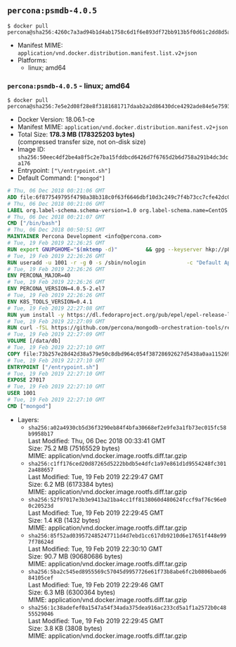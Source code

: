 ## `percona:psmdb-4.0.5`

```console
$ docker pull percona@sha256:4260c7a3ad94b1d4ab1758c6d1f6e893df72bb913b5f0d61c2dd8d5afbff8ff4
```

-	Manifest MIME: `application/vnd.docker.distribution.manifest.list.v2+json`
-	Platforms:
	-	linux; amd64

### `percona:psmdb-4.0.5` - linux; amd64

```console
$ docker pull percona@sha256:7e5e2d08f28e8f3181681717daab2a2d86430dce4292ade84e5e75933f0585be
```

-	Docker Version: 18.06.1-ce
-	Manifest MIME: `application/vnd.docker.distribution.manifest.v2+json`
-	Total Size: **178.3 MB (178325203 bytes)**  
	(compressed transfer size, not on-disk size)
-	Image ID: `sha256:50eec4df2be4a8f5c2e7ba15fddbcd6426d7f6765d2b6d758a291b4dc3dca176`
-	Entrypoint: `["\/entrypoint.sh"]`
-	Default Command: `["mongod"]`

```dockerfile
# Thu, 06 Dec 2018 00:21:06 GMT
ADD file:6f877549795f4798a38b318c0f63f6646dbf10d3c249c7f4b73cc7cfe42dc0f5 in / 
# Thu, 06 Dec 2018 00:21:06 GMT
LABEL org.label-schema.schema-version=1.0 org.label-schema.name=CentOS Base Image org.label-schema.vendor=CentOS org.label-schema.license=GPLv2 org.label-schema.build-date=20181205
# Thu, 06 Dec 2018 00:21:07 GMT
CMD ["/bin/bash"]
# Thu, 06 Dec 2018 00:50:51 GMT
MAINTAINER Percona Development <info@percona.com>
# Tue, 19 Feb 2019 22:26:25 GMT
RUN export GNUPGHOME="$(mktemp -d)"         && gpg --keyserver hkp://p80.pool.sks-keyservers.net:80 --recv-keys 430BDF5C56E7C94E848EE60C1C4CBDCDCD2EFD2A         && gpg --export --armor 430BDF5C56E7C94E848EE60C1C4CBDCDCD2EFD2A > ${GNUPGHOME}/RPM-GPG-KEY-Percona         && rpmkeys --import ${GNUPGHOME}/RPM-GPG-KEY-Percona /etc/pki/rpm-gpg/RPM-GPG-KEY-CentOS-7         && curl -L -o /tmp/percona-release.rpm https://repo.percona.com/percona/yum/percona-release-1.0-7.noarch.rpm         && rpmkeys --checksig /tmp/percona-release.rpm         && yum install -y /tmp/percona-release.rpm         && rm -rf "$GNUPGHOME" /tmp/percona-release.rpm         && rpm --import /etc/pki/rpm-gpg/PERCONA-PACKAGING-KEY         && percona-release disable all         && percona-release enable psmdb-40 release
# Tue, 19 Feb 2019 22:26:26 GMT
RUN useradd -u 1001 -r -g 0 -s /sbin/nologin             -c "Default Application User" mongodb
# Tue, 19 Feb 2019 22:26:26 GMT
ENV PERCONA_MAJOR=40
# Tue, 19 Feb 2019 22:26:26 GMT
ENV PERCONA_VERSION=4.0.5-2.el7
# Tue, 19 Feb 2019 22:26:26 GMT
ENV K8S_TOOLS_VERSION=0.4.1
# Tue, 19 Feb 2019 22:27:08 GMT
RUN yum install -y https://dl.fedoraproject.org/pub/epel/epel-release-latest-7.noarch.rpm         && yum install -y                 percona-server-mongodb-server-${PERCONA_VERSION}                 percona-server-mongodb-mongos-${PERCONA_VERSION}                 percona-server-mongodb-shell-${PERCONA_VERSION}                 percona-server-mongodb-tools-${PERCONA_VERSION}                 curl                 jq         && yum clean all         && rm -rf /var/cache/yum /data/db  && mkdir -p /data/db         && chown -R 1001:0 /data/db
# Tue, 19 Feb 2019 22:27:09 GMT
RUN curl -fSL https://github.com/percona/mongodb-orchestration-tools/releases/download/${K8S_TOOLS_VERSION}/k8s-mongodb-initiator -o /usr/local/bin/k8s-mongodb-initiator     && curl -fSL  https://github.com/percona/mongodb-orchestration-tools/releases/download/${K8S_TOOLS_VERSION}/mongodb-healthcheck -o /usr/local/bin/mongodb-healthcheck     && chmod 0755 /usr/local/bin/k8s-mongodb-initiator /usr/local/bin/mongodb-healthcheck
# Tue, 19 Feb 2019 22:27:09 GMT
VOLUME [/data/db]
# Tue, 19 Feb 2019 22:27:10 GMT
COPY file:73b257e28d42d38a579e50c8dbd964c054f38728692627d5438a0aa11526970b in /entrypoint.sh 
# Tue, 19 Feb 2019 22:27:10 GMT
ENTRYPOINT ["/entrypoint.sh"]
# Tue, 19 Feb 2019 22:27:10 GMT
EXPOSE 27017
# Tue, 19 Feb 2019 22:27:10 GMT
USER 1001
# Tue, 19 Feb 2019 22:27:10 GMT
CMD ["mongod"]
```

-	Layers:
	-	`sha256:a02a4930cb5d36f3290eb84f4bfa30668ef2e9fe3a1fb73ec015fc58b9958b17`  
		Last Modified: Thu, 06 Dec 2018 00:33:41 GMT  
		Size: 75.2 MB (75165529 bytes)  
		MIME: application/vnd.docker.image.rootfs.diff.tar.gzip
	-	`sha256:c1ff176ced20d87265d5222bbdb5e4dfc1a97e861d1d9554248fc3012a488657`  
		Last Modified: Tue, 19 Feb 2019 22:29:47 GMT  
		Size: 6.2 MB (6173384 bytes)  
		MIME: application/vnd.docker.image.rootfs.diff.tar.gzip
	-	`sha256:52f97017e3b3e9413a21ba4cc1ff8138060d480624fccf9af76c96e00c20523d`  
		Last Modified: Tue, 19 Feb 2019 22:29:45 GMT  
		Size: 1.4 KB (1432 bytes)  
		MIME: application/vnd.docker.image.rootfs.diff.tar.gzip
	-	`sha256:85f52ad039572485247711d4d7ebd1cc617db9210d6e17651f448e997f78624d`  
		Last Modified: Tue, 19 Feb 2019 22:30:10 GMT  
		Size: 90.7 MB (90680686 bytes)  
		MIME: application/vnd.docker.image.rootfs.diff.tar.gzip
	-	`sha256:5ba2c545ed8955569c57045d9957726e61f73b8abe6fc2b0806baed684105cef`  
		Last Modified: Tue, 19 Feb 2019 22:29:46 GMT  
		Size: 6.3 MB (6300364 bytes)  
		MIME: application/vnd.docker.image.rootfs.diff.tar.gzip
	-	`sha256:1c38adefef0a1547a54f34ada375dea916ac233cd5a1f1a2572b0c4855529046`  
		Last Modified: Tue, 19 Feb 2019 22:29:45 GMT  
		Size: 3.8 KB (3808 bytes)  
		MIME: application/vnd.docker.image.rootfs.diff.tar.gzip
